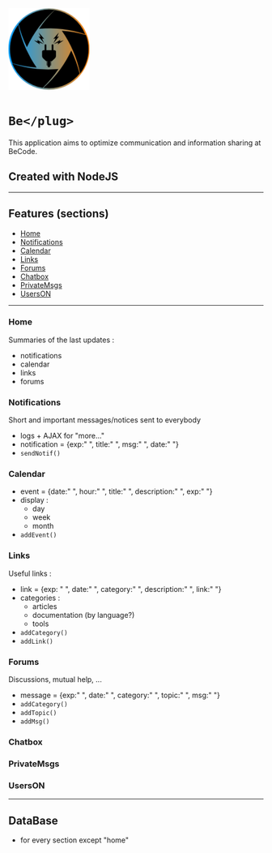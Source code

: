 ![Logo BePlug](assets/img/myLogo.png)
# ```Be</plug>```
This application aims to optimize communication and information sharing at BeCode.

## Created with NodeJS
_____

## Features (sections)
  * [Home](#home)
  * [Notifications](#notifications)
  * [Calendar](#calendar)
  * [Links](#links)
  * [Forums](#forums)
  * [Chatbox](#chatbox)
  * [PrivateMsgs](#privateMsgs)
  * [UsersON](#usersON)

_____

### Home
Summaries of the last updates :
* notifications
* calendar
* links
* forums

### Notifications
Short and important messages/notices sent to everybody
* logs + AJAX for "more..."
* notification = {exp:" ", title:" ", msg:" ", date:" "}
* ```sendNotif()```
### Calendar
* event = {date:" ", hour:" ", title:" ", description:" ", exp:" "}
* display :
  - day
  - week
  - month
* ```addEvent()```

### Links
Useful links :
* link = {exp: " ", date:" ", category:" ", description:" ", link:" "}
* categories :
  - articles
  - documentation (by language?)
  - tools
* ```addCategory()```
* ```addLink()```

### Forums
Discussions, mutual help, ...
* message = {exp:" ", date:" ", category:" ", topic:" ", msg:" "}
* ```addCategory()```
* ```addTopic()```
* ```addMsg()```

### Chatbox
### PrivateMsgs
### UsersON

_____

## DataBase
* for every section except "home"
